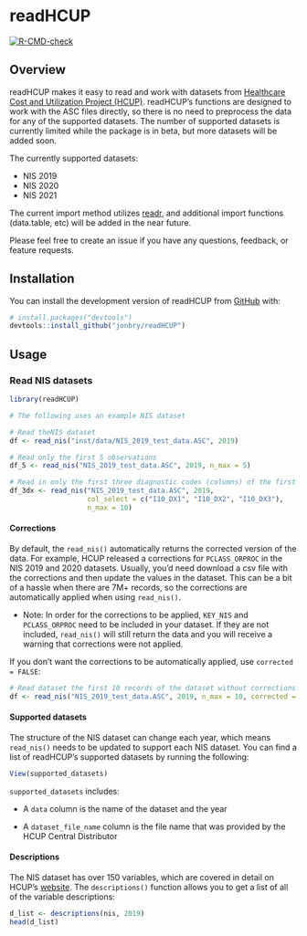 
<!-- README.md is generated from README.Rmd. Please edit that file -->

# readHCUP

<!-- badges: start -->

[![R-CMD-check](https://github.com/jonbry/readHCUP/actions/workflows/R-CMD-check.yaml/badge.svg)](https://github.com/jonbry/readHCUP/actions/workflows/R-CMD-check.yaml)

<!-- badges: end -->

## Overview

readHCUP makes it easy to read and work with datasets from [Healthcare
Cost and Utilization Project (HCUP)](https://hcup-us.ahrq.gov/).
readHCUP’s functions are designed to work with the ASC files directly,
so there is no need to preprocess the data for any of the supported
datasets. The number of supported datasets is currently limited while
the package is in beta, but more datasets will be added soon.

The currently supported datasets:

- NIS 2019
- NIS 2020
- NIS 2021

The current import method utilizes
[readr](https://readr.tidyverse.org/), and additional import functions
(data.table, etc) will be added in the near future.

Please feel free to create an issue if you have any questions, feedback,
or feature requests.

## Installation

You can install the development version of readHCUP from
[GitHub](https://github.com/) with:

``` r
# install.packages("devtools")
devtools::install_github("jonbry/readHCUP")
```

## Usage

### Read NIS datasets

``` r
library(readHCUP)

# The following uses an example NIS dataset

# Read theNIS dataset
df <- read_nis("inst/data/NIS_2019_test_data.ASC", 2019)

# Read only the first 5 observations
df_5 <- read_nis("NIS_2019_test_data.ASC", 2019, n_max = 5)

# Read in only the first three diagnostic codes (columns) of the first 10 observations
df_3dx <- read_nis("NIS_2019_test_data.ASC", 2019,
                   col_select = c("I10_DX1", "I10_DX2", "I10_DX3"),
                   n_max = 10)
```

#### Corrections

By default, the `read_nis()` automatically returns the corrected version
of the data. For example, HCUP released a corrections for
`PCLASS_ORPROC` in the NIS 2019 and 2020 datasets. Usually, you’d need
download a csv file with the corrections and then update the values in
the dataset. This can be a bit of a hassle when there are 7M+ records,
so the corrections are automatically applied when using `read_nis()`.

- Note: In order for the corrections to be applied, `KEY_NIS` and
  `PCLASS_ORPROC` need to be included in your dataset. If they are not
  included, `read_nis()` will still return the data and you will receive
  a warning that corrections were not applied.

If you don’t want the corrections to be automatically applied, use
`corrected = FALSE`:

``` r
# Read dataset the first 10 records of the dataset without corrections.
df <- read_nis("NIS_2019_test_data.ASC", 2019, n_max = 10, corrected = FALSE)
```

#### Supported datasets

The structure of the NIS dataset can change each year, which means
`read_nis()` needs to be updated to support each NIS dataset. You can
find a list of readHCUP’s supported datasets by running the following:

``` r
View(supported_datasets)
```

`supported_datasets` includes:

- A `data` column is the name of the dataset and the year

- A `dataset_file_name` column is the file name that was provided by the
  HCUP Central Distributor

#### Descriptions

The NIS dataset has over 150 variables, which are covered in detail on
HCUP’s [website](https://hcup-us.ahrq.gov/db/nation/nis/nisdde.jsp). The
`descriptions()` function allows you to get a list of all of the
variable descriptions:

``` r
d_list <- descriptions(nis, 2019)
head(d_list)
```
